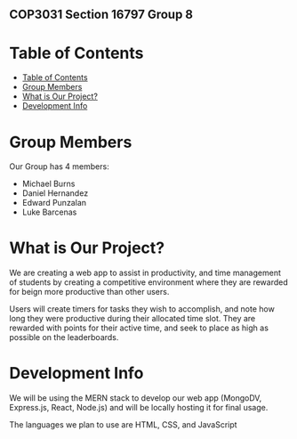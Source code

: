 ## COP3031 Section 16797 Group 8

# Table of Contents
- [Table of Contents](#table-of-contents)
- [Group Members](#group-members)
- [What is Our Project?](#what-is-our-project)
- [Development Info](#development-info)

# Group Members
Our Group has 4 members:
- Michael Burns
- Daniel Hernandez
- Edward Punzalan
- Luke Barcenas

# What is Our Project?
We are creating a web app to assist in productivity, and time management of students by creating a competitive environment where they are rewarded for beign more productive than other users.

Users will create timers for tasks they wish to accomplish, and note how long they were productive during their allocated time slot. They are rewarded with points for their active time, and seek to
place as high as possible on the leaderboards.

# Development Info
We will be using the MERN stack to develop our web app (MongoDV, Express.js, React, Node.js) and will be locally hosting it for final usage.

The languages we plan to use are HTML, CSS, and JavaScript
